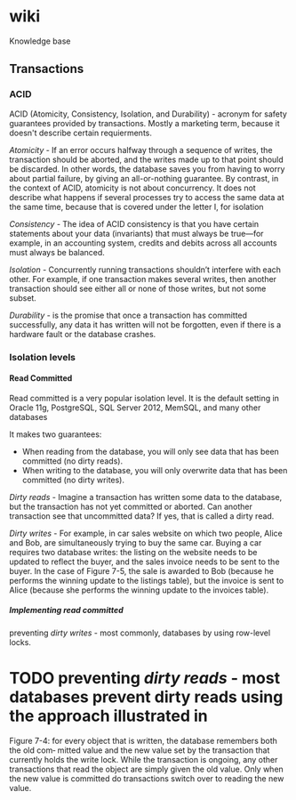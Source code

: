 # wiki
Knowledge base


## Transactions


### ACID
ACID (Atomicity, Consistency, Isolation, and Durability) - acronym for safety guarantees provided by transactions. Mostly a marketing term, because it doesn't describe certain requierments.

*Atomicity* - If an error occurs halfway through a sequence of writes, the transaction should be aborted, and the writes made up to that point should be discarded. In other words, the database saves you from having to worry about partial failure, by giving an all-or-nothing guarantee. By contrast, in the context of ACID, atomicity is not about concurrency. It does not describe what happens if several processes try to access the same data at the same time, because that is covered under the letter I, for isolation

*Consistency* - The idea of ACID consistency is that you have certain statements about your data (invariants) that must always be true—for example, in an accounting system, credits and debits across all accounts must always be balanced.

*Isolation* - Concurrently running transactions shouldn’t interfere with each other. For example, if one transaction makes several writes, then another transaction should see either all or none of those writes, but not some subset.

*Durability* - is the promise that once a transaction has committed successfully, any data it has written will not be forgotten, even if there is a hardware fault or the database crashes.

### Isolation levels

#### Read Committed

Read committed is a very popular isolation level. It is the default setting in Oracle 11g, PostgreSQL, SQL Server 2012, MemSQL, and many other databases

It makes two guarantees:
 - When reading from the database, you will only see data that has been committed (no dirty reads).
 - When writing to the database, you will only overwrite data that has been committed (no dirty writes).
 
 *Dirty reads* - Imagine a transaction has written some data to the database, but the transaction has not yet committed or aborted. Can another transaction see that uncommitted data? If yes, that is called a dirty read.

*Dirty writes* - For example, in car sales website on which two people, Alice and Bob, are simultaneously trying to buy the same car. Buying a car requires two database writes: the listing on the website needs to be updated to reflect the buyer, and the sales invoice needs to be sent to the buyer. In the case of Figure 7-5, the sale is awarded to Bob (because he performs the winning update to the listings table), but the invoice is sent to Alice (because she performs the winning update to the invoices table).

##### Implementing read committed
preventing *dirty writes* - most commonly, databases  by using row-level locks.
# TODO preventing *dirty reads* - most databases prevent dirty reads using the approach illustrated in
Figure 7-4: for every object that is written, the database remembers both the old com‐
mitted value and the new value set by the transaction that currently holds the write
lock. While the transaction is ongoing, any other transactions that read the object are
simply given the old value. Only when the new value is committed do transactions
switch over to reading the new value.




